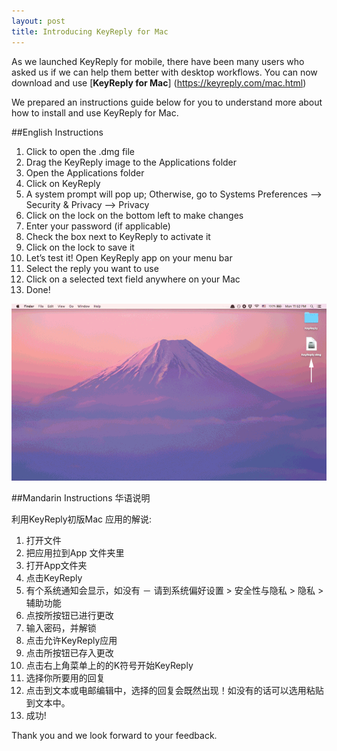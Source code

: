 ```yaml
---
layout: post
title: Introducing KeyReply for Mac
---
```


As we launched KeyReply for mobile, there have been many users who asked us if we can help them better with desktop workflows. You can now download and use [**KeyReply for Mac**] (https://keyreply.com/mac.html)

We prepared an instructions guide below for you to understand more about how to install and use KeyReply for Mac.

##English Instructions
1. Click to open the .dmg file
2. Drag the KeyReply image to the Applications folder
3. Open the Applications folder
4. Click on KeyReply
5. A system prompt will pop up; Otherwise, go to Systems Preferences —> Security & Privacy —> Privacy
6. Click on the lock on the bottom left to make changes
7. Enter your password (if applicable)
8. Check the box next to KeyReply to activate it
9. Click on the lock to save it
10. Let’s test it! Open KeyReply app on your menu bar
11. Select the reply you want to use
12. Click on a selected text field anywhere on your Mac
13. Done!

![alt text](/blog/images/MacAppWalkthrough_Small.gif  "KeyReply for Mac Install Walkthrough") 

##Mandarin Instructions 华语说明

利用KeyReply初版Mac 应用的解说:
1. 打开文件
2. 把应用拉到App 文件夹里
3. 打开App文件夹
4. 点击KeyReply
5. 有个系统通知会显示，如没有 － 请到系统偏好设置 > 安全性与隐私 > 隐私 > 辅助功能
6. 点按所按钮已进行更改
7. 输入密码，并解锁
8. 点击允许KeyReply应用
9. 点击所按钮已存入更改
10. 点击右上角菜单上的的K符号开始KeyReply
11. 选择你所要用的回复
12. 点击到文本或电邮编辑中，选择的回复会既然出现！如没有的话可以选用粘贴到文本中。
13. 成功!

Thank you and we look forward to your feedback.

